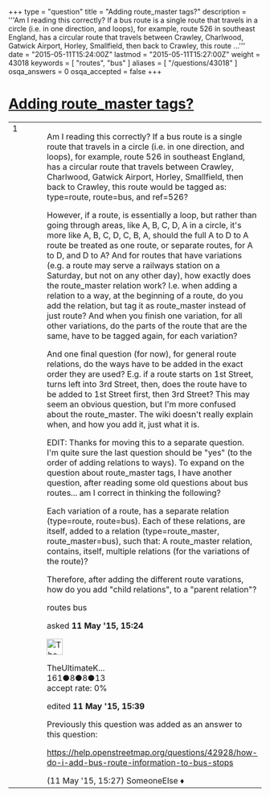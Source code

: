 +++
type = "question"
title = "Adding route_master tags?"
description = '''Am I reading this correctly? If a bus route is a single route that travels in a circle (i.e. in one direction, and loops), for example, route 526 in southeast England, has a circular route that travels between Crawley, Charlwood, Gatwick Airport, Horley, Smallfield, then back to Crawley, this route ...'''
date = "2015-05-11T15:24:00Z"
lastmod = "2015-05-11T15:27:00Z"
weight = 43018
keywords = [ "routes", "bus" ]
aliases = [ "/questions/43018" ]
osqa_answers = 0
osqa_accepted = false
+++

<div class="headNormal">

# [Adding route_master tags?](/questions/43018/adding-route_master-tags)

</div>

<div id="main-body">

<div id="askform">

<table id="question-table" style="width:100%;">
<colgroup>
<col style="width: 50%" />
<col style="width: 50%" />
</colgroup>
<tbody>
<tr>
<td style="width: 30px; vertical-align: top"><div class="vote-buttons">
<span id="post-43018-upvote" class="ajax-command post-vote up" rel="nofollow" title="I like this post (click again to cancel)"> </span>
<div id="post-43018-score" class="post-score" title="current number of votes">
1
</div>
<span id="post-43018-downvote" class="ajax-command post-vote down" rel="nofollow" title="I dont like this post (click again to cancel)"> </span> <span id="favorite-mark" class="ajax-command favorite-mark" rel="nofollow" title="mark/unmark this question as favorite (click again to cancel)"> </span>
<div id="favorite-count" class="favorite-count">
&#10;</div>
</div></td>
<td><div id="item-right">
<div class="question-body">
<p>Am I reading this correctly? If a bus route is a single route that travels in a circle (i.e. in one direction, and loops), for example, route 526 in southeast England, has a circular route that travels between Crawley, Charlwood, Gatwick Airport, Horley, Smallfield, then back to Crawley, this route would be tagged as: type=route, route=bus, and ref=526?</p>
<p>However, if a route, is essentially a loop, but rather than going through areas, like A, B, C, D, A in a circle, it's more like A, B, C, D, C, B, A, should the full A to D to A route be treated as one route, or separate routes, for A to D, and D to A? And for routes that have variations (e.g. a route may serve a railways station on a Saturday, but not on any other day), how exactly does the route_master relation work? I.e. when adding a relation to a way, at the beginning of a route, do you add the relation, but tag it as route_master instead of just route? And when you finish one variation, for all other variations, do the parts of the route that are the same, have to be tagged again, for each variation?</p>
<p>And one final question (for now), for general route relations, do the ways have to be added in the exact order they are used? E.g. if a route starts on 1st Street, turns left into 3rd Street, then, does the route have to be added to 1st Street first, then 3rd Street? This may seem an obvious question, but I'm more confused about the route_master. The wiki doesn't really explain when, and how you add it, just what it is.</p>
<p>EDIT: Thanks for moving this to a separate question. I'm quite sure the last question should be "yes" (to the order of adding relations to ways). To expand on the question about route_master tags, I have another question, after reading some old questions about bus routes... am I correct in thinking the following?</p>
<p>Each variation of a route, has a separate relation (type=route, route=bus). Each of these relations, are itself, added to a relation (type=route_master, route_master=bus), such that: A route_master relation, contains, itself, multiple relations (for the variations of the route)?</p>
<p>Therefore, after adding the different route varations, how do you add "child relations", to a "parent relation"?</p>
</div>
<div id="question-tags" class="tags-container tags">
<span class="post-tag tag-link-routes" rel="tag" title="see questions tagged &#39;routes&#39;">routes</span> <span class="post-tag tag-link-bus" rel="tag" title="see questions tagged &#39;bus&#39;">bus</span>
</div>
<div id="question-controls" class="post-controls">
&#10;</div>
<div class="post-update-info-container">
<div class="post-update-info post-update-info-user">
<p>asked <strong>11 May '15, 15:24</strong></p>
<img src="https://secure.gravatar.com/avatar/6035647123b433de9d9aaa4259d07e8d?s=32&amp;d=identicon&amp;r=g" class="gravatar" width="32" height="32" alt="TheUltimateKoopa&#39;s gravatar image" />
<p><span>TheUltimateK...</span><br />
<span class="score" title="161 reputation points">161</span><span title="8 badges"><span class="badge1">●</span><span class="badgecount">8</span></span><span title="8 badges"><span class="silver">●</span><span class="badgecount">8</span></span><span title="13 badges"><span class="bronze">●</span><span class="badgecount">13</span></span><br />
<span class="accept_rate" title="Rate of the user&#39;s accepted answers">accept rate:</span> <span title="TheUltimateKoopa has no accepted answers">0%</span></p>
</div>
<div class="post-update-info post-update-info-edited">
<p><span> edited <strong>11 May '15, 15:39</strong> </span></p>
</div>
</div>
<div id="comments-container-43018" class="comments-container">
<span id="43019"></span>
<div id="comment-43019" class="comment">
<div id="post-43019-score" class="comment-score">
&#10;</div>
<div class="comment-text">
<p>Previously this question was added as an answer to this question:</p>
<p><a href="https://help.openstreetmap.org/questions/42928/how-do-i-add-bus-route-information-to-bus-stops">https://help.openstreetmap.org/questions/42928/how-do-i-add-bus-route-information-to-bus-stops</a></p>
</div>
<div id="comment-43019-info" class="comment-info">
<span class="comment-age">(11 May '15, 15:27)</span> <span class="comment-user userinfo">SomeoneElse ♦</span>
</div>
</div>
</div>
<div id="comment-tools-43018" class="comment-tools">
&#10;</div>
<div class="clear">
&#10;</div>
<div id="comment-43018-form-container" class="comment-form-container">
&#10;</div>
<div class="clear">
&#10;</div>
</div></td>
</tr>
</tbody>
</table>

</div>

</div>

